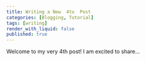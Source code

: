 ```yaml
---
title: Writing a New  4to  Post
categories: [Blogging, Tutorial]
tags: [writing]
render_with_liquid: false
published: true
---
```

Welcome to my very 4th post! I am excited to share...
